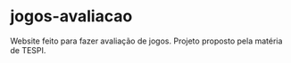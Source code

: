 # jogos-avaliacao
Website feito para fazer avaliação de jogos. Projeto proposto pela matéria de TESPI.
